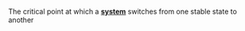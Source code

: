 The critical point at which a **[system](../notes/system)** switches from one stable state to another 

